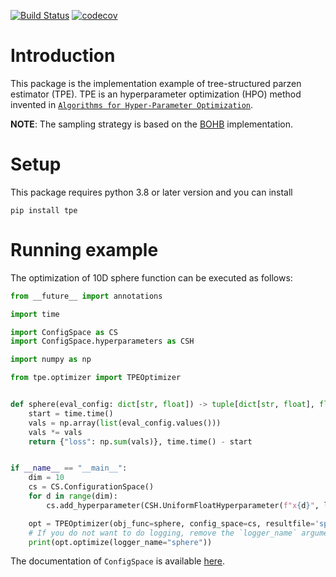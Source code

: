 [![Build Status](https://github.com/nabenabe0928/tpe/workflows/Functionality%20test/badge.svg?branch=stable)](https://github.com/nabenabe0928/tpe)
[![codecov](https://codecov.io/gh/nabenabe0928/tpe/branch/stable/graph/badge.svg?token=UXC2K5VJNN)](https://codecov.io/gh/nabenabe0928/tpe)

# Introduction
This package is the implementation example of tree-structured parzen estimator (TPE).
TPE is an hyperparameter optimization (HPO) method invented in [`Algorithms for Hyper-Parameter Optimization`](https://papers.nips.cc/paper/2011/file/86e8f7ab32cfd12577bc2619bc635690-Paper.pdf).

**NOTE**: The sampling strategy is based on the [BOHB](http://proceedings.mlr.press/v80/falkner18a/falkner18a.pdf) implementation.

# Setup
This package requires python 3.8 or later version and you can install 
```
pip install tpe
```

# Running example
The optimization of 10D sphere function can be executed as follows:

```python
from __future__ import annotations

import time

import ConfigSpace as CS
import ConfigSpace.hyperparameters as CSH

import numpy as np

from tpe.optimizer import TPEOptimizer


def sphere(eval_config: dict[str, float]) -> tuple[dict[str, float], float]:
    start = time.time()
    vals = np.array(list(eval_config.values()))
    vals *= vals
    return {"loss": np.sum(vals)}, time.time() - start


if __name__ == "__main__":
    dim = 10
    cs = CS.ConfigurationSpace()
    for d in range(dim):
        cs.add_hyperparameter(CSH.UniformFloatHyperparameter(f"x{d}", lower=-5, upper=5))

    opt = TPEOptimizer(obj_func=sphere, config_space=cs, resultfile='sphere')
    # If you do not want to do logging, remove the `logger_name` argument
    print(opt.optimize(logger_name="sphere"))
```

The documentation of `ConfigSpace` is available [here](https://automl.github.io/ConfigSpace/master/).
